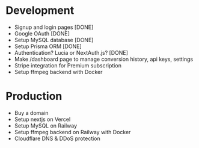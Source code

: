 # Development

- Signup and login pages [DONE]
- Google OAuth [DONE]
- Setup MySQL database [DONE]
- Setup Prisma ORM [DONE]
- Authentication? Lucia or NextAuth.js? [DONE]
- Make /dashboard page to manage conversion history, api keys, settings
- Stripe integration for Premium subscription
- Setup ffmpeg backend with Docker

# Production

- Buy a domain
- Setup nextjs on Vercel
- Setup MySQL on Railway
- Setup ffmpeg backend on Railway with Docker
- Cloudflare DNS & DDoS protection
